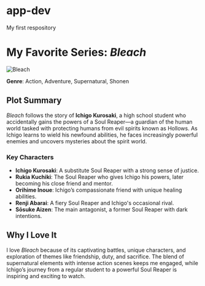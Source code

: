 # app-dev
My first respository

# My Favorite Series: *Bleach*

![Bleach](https://upload.wikimedia.org/wikipedia/en/7/72/Bleachanime.png)

**Genre**: Action, Adventure, Supernatural, Shonen

## Plot Summary
*Bleach* follows the story of **Ichigo Kurosaki**, a high school student who accidentally gains the powers of a Soul Reaper—a guardian of the human world tasked with protecting humans from evil spirits known as Hollows. As Ichigo learns to wield his newfound abilities, he faces increasingly powerful enemies and uncovers mysteries about the spirit world.

### Key Characters
- **Ichigo Kurosaki**: A substitute Soul Reaper with a strong sense of justice.
- **Rukia Kuchiki**: The Soul Reaper who gives Ichigo his powers, later becoming his close friend and mentor.
- **Orihime Inoue**: Ichigo’s compassionate friend with unique healing abilities.
- **Renji Abarai**: A fiery Soul Reaper and Ichigo's occasional rival.
- **Sōsuke Aizen**: The main antagonist, a former Soul Reaper with dark intentions.

## Why I Love It
I love *Bleach* because of its captivating battles, unique characters, and exploration of themes like friendship, duty, and sacrifice. The blend of supernatural elements with intense action scenes keeps me engaged, while Ichigo’s journey from a regular student to a powerful Soul Reaper is inspiring and exciting to watch.
